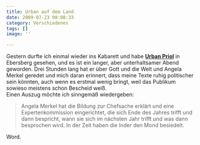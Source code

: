 ```yaml
---
title: Urban auf dem Land
date: 2009-07-23 08:08:33
category: Verschiedenes
tags: []
image: ''

---
```


Gestern durfte ich einmal wieder ins Kabarett und habe **[Urban Priol](http://de.wikipedia.org/wiki/Urban_Priol)** in Ebersberg gesehen, und es ist ein langer, aber unterhaltsamer Abend geworden. Drei Stunden lang hat er über Gott und die Welt und Angela Merkel geredet und mich daran erinnert, dass meine Texte ruhig politischer sein könnten, auch wenn es erstmal wenig bringt, weil das Publikum sowieso meistens schon Bescheid weiß.  
Einen Auszug möchte ich sinngemäß wiedergeben:

> Angela Merkel hat die Bildung zur Chefsache erklärt und eine Expertenkommission eingerichtet, die sich Ende des Jahres trifft und dann bespricht, wann sie sich im nächsten Jahr trifft und was dann besprochen wird. In der Zeit haben die Inder den Mond besiedelt.

  
Word.
